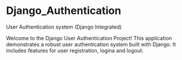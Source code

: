 # Django_Authentication
User Authentication system (Django Integrated)


Welcome to the Django User Authentication Project! This application demonstrates a robust user authentication system built with Django. It includes features for user registration, logina and logout.
